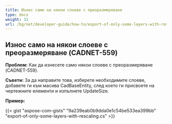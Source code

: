 ```yaml
---
title: Износ само на някои слоеве с преоразмеряване
type: docs
weight: 31
url: /bg/net/developer-guide/how-to/export-of-only-some-layers-with-rescaling/
---
```


## **Износ само на някои слоеве с преоразмеряване (CADNET-559)**

**Проблем:** Как да изнесете само някои слоеве с преоразмеряване (CADNET-559).

**Съвети:** За да направите това, изберете необходимите слоеве, добавете ги към масива CadBaseEntity, след което ги присвоете на чертежните елементи и изпълнете UpdateSize.

**Пример:**

{{< gist "aspose-com-gists" "9a239eab0b9dda0e1c54be533ea399bb" "export-of-only-some-layers-with-rescaling.cs" >}}
